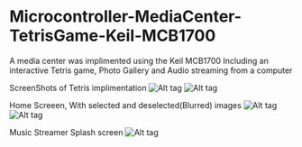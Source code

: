 # Microcontroller-MediaCenter-TetrisGame-Keil-MCB1700
A media center was implimented using the Keil MCB1700 Including an interactive Tetris game, Photo Gallery and Audio streaming from a computer


ScreenShots of Tetris implimentation
![Alt tag](https://github.com/arjunm13/Microcontroller-MediaCenter-TetrisGame-Keil-MCB1700/blob/master/Tetris2.jpg)
![Alt tag](https://github.com/arjunm13/Microcontroller-MediaCenter-TetrisGame-Keil-MCB1700/blob/master/Tetris1.jpg)

Home Screeen, With selected and deselected(Blurred) images
![Alt tag](https://github.com/arjunm13/Microcontroller-MediaCenter-TetrisGame-Keil-MCB1700/blob/master/HomeScreen-Tetris-iconSelected.jpg)
![Alt tag](https://github.com/arjunm13/Microcontroller-MediaCenter-TetrisGame-Keil-MCB1700/blob/master/HomeScreen-Screenshot.jpg)

Music Streamer Splash screen
![Alt tag](https://github.com/arjunm13/Microcontroller-MediaCenter-TetrisGame-Keil-MCB1700/blob/master/MediaPLayerSplashScreen.jpg)

